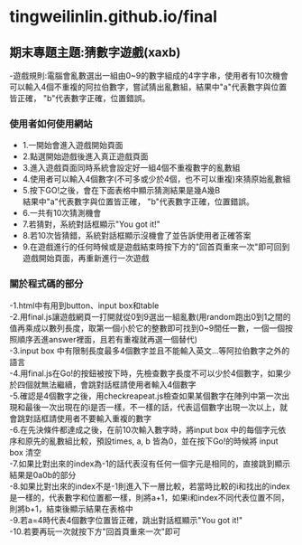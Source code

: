 # tingweilinlin.github.io/final
## 期末專題主題:猜數字遊戲(xaxb)
-遊戲規則:電腦會亂數選出一組由0~9的數字組成的4字字串，使用者有10次機會可以輸入4個不重複的阿拉伯數字，嘗試猜出亂數組，結果中"a"代表數字與位置皆正確， "b"代表數字正確，位置錯誤。
### 使用者如何使用網站
- 1.一開始會進入遊戲開始頁面  
- 2.點選開始遊戲後進入真正遊戲頁面  
- 3.進入遊戲頁面同時系統會設定好一組4個不重複數字的亂數組  
- 4.使用者可以輸入4個數字(不可多或少於4個，也不可以重複)來猜原始亂數組  
- 5.按下GO!之後，會在下面表格中顯示猜測結果是幾A幾B  
  結果中"a"代表數字與位置皆正確， "b"代表數字正確，位置錯誤。  
- 6.一共有10次猜測機會  
- 7.若猜對，系統對話框顯示"You got it!"  
- 8.若10次皆猜錯，系統對話框顯示沒機會了並告訴使用者正確答案  
- 9.在遊戲進行的任何時候或是遊戲結束時按下方的"回首頁重來一次"即可回到遊戲開始頁面，再重新進行一次遊戲  
  
### 關於程式碼的部分
-1.html中有用到button、input box和table  
-2.用final.js讓遊戲網頁一打開就從0到9選出一組亂數(用random跑出0到1之間的值再乘成以數列長度，取第一個小於它的整數即可找到0~9間任一數，一個一個按照順序丟進answer裡面，且若有重複就再選一個替代)  
-3.input box 中有限制長度最多4個數字並且不能輸入英文...等阿拉伯數字之外的語言  
-4.用final.js在Go!的按鈕被按下時，先檢查數字長度不可以少於4個數字，如果少於四個就無法繼續，會跳對話框請使用者輸入4個數字  
-5.確認是4個數字之後，用checkreapeat.js檢查如果某個數字在陣列中第一次出現和最後一次出現在的i是否一樣，不一樣的話，代表這個數字出現一次以上，就會跳對話框請使用者不要輸入重複的數字  
-6.在先決條件都達成之後，在前10次輸入數字時，將input box 中的每個字元依序和原先的亂數組比較，預設times, a, b 皆為0，並在按下Go!的時候將 input box 清空  
-7.如果比對出來的index為-1的話代表沒有任何一個字元是相同的，直接跳到顯示結果是0a0b的部分  
-8.如果比對出來的index不是-1則進入下一層比較，若當時比較的i和找出的index是一樣的，代表數字和位置都一樣，則將a+1，如果i和index不同代表位置不同，則將b+1，結束後顯示結果在表格中  
-9.若a=4時代表4個數字位置皆正確，跳出對話框顯示"You got it!"  
-10.若要再玩一次就按下方"回首頁重來一次"即可
